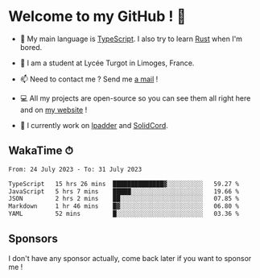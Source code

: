 # Welcome to my GitHub ! 🌃

- 🔭 My main language is [TypeScript](https://www.typescriptlang.org/). I also try to learn [Rust](https://www.rust-lang.org/) when I'm bored. 

- 🌱 I am a student at Lycée Turgot in Limoges, France.

- 📫 Need to contact me ? Send me <a href="mailto:mikkel@milescode.dev">a mail</a> !

- 💻 All my projects are open-source so you can see them all right here and on <a href="https://www.vexcited.ml">my website</a> !

- 👀 I currently work on [lpadder](https://github.com/Vexcited/lpadder) and [SolidCord](https://github.com/Vexcited/SolidCord).

## WakaTime ⏱

<!--START_SECTION:waka-->

```txt
From: 24 July 2023 - To: 31 July 2023

TypeScript   15 hrs 26 mins  ██████████████▓░░░░░░░░░░   59.27 %
JavaScript   5 hrs 7 mins    █████░░░░░░░░░░░░░░░░░░░░   19.66 %
JSON         2 hrs 2 mins    ██░░░░░░░░░░░░░░░░░░░░░░░   07.85 %
Markdown     1 hr 46 mins    █▓░░░░░░░░░░░░░░░░░░░░░░░   06.80 %
YAML         52 mins         █░░░░░░░░░░░░░░░░░░░░░░░░   03.36 %
```

<!--END_SECTION:waka-->

## Sponsors

I don't have any sponsor actually, come back later if you want to sponsor me !
